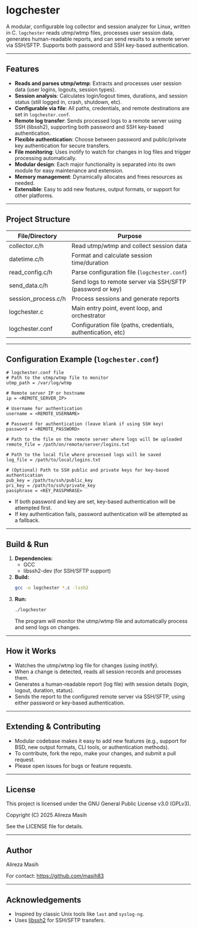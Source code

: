 # logchester

A modular, configurable log collector and session analyzer for Linux, written in C. `logchester` reads utmp/wtmp files, processes user session data, generates human-readable reports, and can send results to a remote server via SSH/SFTP. Supports both password and SSH key-based authentication.

---

## Features

- **Reads and parses utmp/wtmp**: Extracts and processes user session data (user logins, logouts, session types).
- **Session analysis**: Calculates login/logout times, durations, and session status (still logged in, crash, shutdown, etc).
- **Configurable via file**: All paths, credentials, and remote destinations are set in `logchester.conf`.
- **Remote log transfer**: Sends processed logs to a remote server using SSH (libssh2), supporting both password and SSH key-based authentication.
- **Flexible authentication**: Choose between password and public/private key authentication for secure transfers.
- **File monitoring**: Uses inotify to watch for changes in log files and trigger processing automatically.
- **Modular design**: Each major functionality is separated into its own module for easy maintenance and extension.
- **Memory management**: Dynamically allocates and frees resources as needed.
- **Extensible**: Easy to add new features, output formats, or support for other platforms.

---

## Project Structure

| File/Directory      | Purpose                                                      |
|--------------------|--------------------------------------------------------------|
| collector.c/h      | Read utmp/wtmp and collect session data                      |
| datetime.c/h       | Format and calculate session time/duration                   |
| read_config.c/h    | Parse configuration file (`logchester.conf`)                 |
| send_data.c/h      | Send logs to remote server via SSH/SFTP (password or key)    |
| session_process.c/h| Process sessions and generate reports                        |
| logchester.c       | Main entry point, event loop, and orchestrator               |
| logchester.conf    | Configuration file (paths, credentials, authentication, etc) |

---

## Configuration Example (`logchester.conf`)

```
# logchester.conf file
# Path to the utmp/wtmp file to monitor
utmp_path = /var/log/wtmp

# Remote server IP or hostname
ip = <REMOTE_SERVER_IP>

# Username for authentication
username = <REMOTE_USERNAME>

# Password for authentication (leave blank if using SSH key)
password = <REMOTE_PASSWORD>

# Path to the file on the remote server where logs will be uploaded
remote_file = /path/on/remote/server/logins.txt

# Path to the local file where processed logs will be saved
log_file = /path/to/local/logins.txt

# (Optional) Path to SSH public and private keys for key-based authentication
pub_key = /path/to/ssh/public_key
pri_key = /path/to/ssh/private_key
passphrase = <KEY_PASSPHRASE>
```

- If both password and key are set, key-based authentication will be attempted first.
- If key authentication fails, password authentication will be attempted as a fallback.

---

## Build & Run

1. **Dependencies:**
   - GCC
   - libssh2-dev (for SSH/SFTP support)
2. **Build:**
   ```bash
   gcc -o logchester *.c -lssh2
   ```
3. **Run:**
   ```bash
   ./logchester
   ```
   The program will monitor the utmp/wtmp file and automatically process and send logs on changes.

---

## How it Works

- Watches the utmp/wtmp log file for changes (using inotify).
- When a change is detected, reads all session records and processes them.
- Generates a human-readable report (log file) with session details (login, logout, duration, status).
- Sends the report to the configured remote server via SSH/SFTP, using either password or key-based authentication.

---

## Extending & Contributing

- Modular codebase makes it easy to add new features (e.g., support for BSD, new output formats, CLI tools, or authentication methods).
- To contribute, fork the repo, make your changes, and submit a pull request.
- Please open issues for bugs or feature requests.

---

## License

This project is licensed under the GNU General Public License v3.0 (GPLv3).

Copyright (C) 2025  Alireza Masih

See the LICENSE file for details.

---

## Author

Alireza Masih

For contact: https://github.com/masih83

---

## Acknowledgements

- Inspired by classic Unix tools like `last` and `syslog-ng`.
- Uses [libssh2](https://www.libssh2.org/) for SSH/SFTP transfers.

